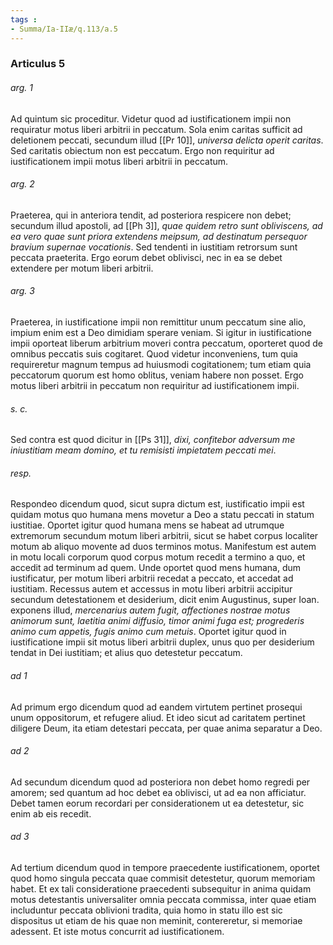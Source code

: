 ```yaml
---
tags : 
- Summa/Ia-IIæ/q.113/a.5
---
```


### Articulus 5

###### arg. 1
Ad quintum sic proceditur. Videtur quod ad iustificationem impii non requiratur motus liberi arbitrii in peccatum. Sola enim caritas sufficit ad deletionem peccati, secundum illud [[Pr 10]], *universa delicta operit caritas*. Sed caritatis obiectum non est peccatum. Ergo non requiritur ad iustificationem impii motus liberi arbitrii in peccatum.

###### arg. 2
Praeterea, qui in anteriora tendit, ad posteriora respicere non debet; secundum illud apostoli, ad [[Ph 3]], *quae quidem retro sunt obliviscens, ad ea vero quae sunt priora extendens meipsum, ad destinatum persequor bravium supernae vocationis*. Sed tendenti in iustitiam retrorsum sunt peccata praeterita. Ergo eorum debet oblivisci, nec in ea se debet extendere per motum liberi arbitrii.

###### arg. 3
Praeterea, in iustificatione impii non remittitur unum peccatum sine alio, impium enim est a Deo dimidiam sperare veniam. Si igitur in iustificatione impii oporteat liberum arbitrium moveri contra peccatum, oporteret quod de omnibus peccatis suis cogitaret. Quod videtur inconveniens, tum quia requireretur magnum tempus ad huiusmodi cogitationem; tum etiam quia peccatorum quorum est homo oblitus, veniam habere non posset. Ergo motus liberi arbitrii in peccatum non requiritur ad iustificationem impii.

###### s. c.
Sed contra est quod dicitur in [[Ps 31]], *dixi, confitebor adversum me iniustitiam meam domino, et tu remisisti impietatem peccati mei*.

###### resp.
Respondeo dicendum quod, sicut supra dictum est, iustificatio impii est quidam motus quo humana mens movetur a Deo a statu peccati in statum iustitiae. Oportet igitur quod humana mens se habeat ad utrumque extremorum secundum motum liberi arbitrii, sicut se habet corpus localiter motum ab aliquo movente ad duos terminos motus. Manifestum est autem in motu locali corporum quod corpus motum recedit a termino a quo, et accedit ad terminum ad quem. Unde oportet quod mens humana, dum iustificatur, per motum liberi arbitrii recedat a peccato, et accedat ad iustitiam. Recessus autem et accessus in motu liberi arbitrii accipitur secundum detestationem et desiderium, dicit enim Augustinus, super Ioan. exponens illud, *mercenarius autem fugit, affectiones nostrae motus animorum sunt, laetitia animi diffusio, timor animi fuga est; progrederis animo cum appetis, fugis animo cum metuis*. Oportet igitur quod in iustificatione impii sit motus liberi arbitrii duplex, unus quo per desiderium tendat in Dei iustitiam; et alius quo detestetur peccatum.

###### ad 1
Ad primum ergo dicendum quod ad eandem virtutem pertinet prosequi unum oppositorum, et refugere aliud. Et ideo sicut ad caritatem pertinet diligere Deum, ita etiam detestari peccata, per quae anima separatur a Deo.

###### ad 2
Ad secundum dicendum quod ad posteriora non debet homo regredi per amorem; sed quantum ad hoc debet ea oblivisci, ut ad ea non afficiatur. Debet tamen eorum recordari per considerationem ut ea detestetur, sic enim ab eis recedit.

###### ad 3
Ad tertium dicendum quod in tempore praecedente iustificationem, oportet quod homo singula peccata quae commisit detestetur, quorum memoriam habet. Et ex tali consideratione praecedenti subsequitur in anima quidam motus detestantis universaliter omnia peccata commissa, inter quae etiam includuntur peccata oblivioni tradita, quia homo in statu illo est sic dispositus ut etiam de his quae non meminit, contereretur, si memoriae adessent. Et iste motus concurrit ad iustificationem.

